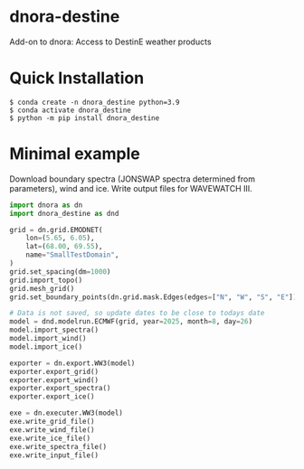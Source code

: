 # dnora-destine
Add-on to dnora: Access to DestinE weather products

# Quick Installation

```shell
$ conda create -n dnora_destine python=3.9
$ conda activate dnora_destine
$ python -m pip install dnora_destine 
```

# Minimal example

Download boundary spectra (JONSWAP spectra determined from parameters), wind and ice. Write output files for WAVEWATCH III.

```python
import dnora as dn
import dnora_destine as dnd

grid = dn.grid.EMODNET(
    lon=(5.65, 6.05),
    lat=(68.00, 69.55),
    name="SmallTestDomain",
)
grid.set_spacing(dm=1000)
grid.import_topo()
grid.mesh_grid()
grid.set_boundary_points(dn.grid.mask.Edges(edges=["N", "W", "S", "E"]))

# Data is not saved, so update dates to be close to todays date
model = dnd.modelrun.ECMWF(grid, year=2025, month=8, day=26)
model.import_spectra()
model.import_wind()
model.import_ice()

exporter = dn.export.WW3(model)
exporter.export_grid()
exporter.export_wind()
exporter.export_spectra()
exporter.export_ice()

exe = dn.executer.WW3(model)
exe.write_grid_file()
exe.write_wind_file()
exe.write_ice_file()
exe.write_spectra_file()
exe.write_input_file()
```